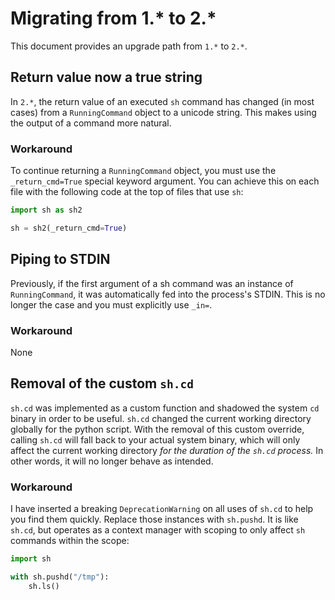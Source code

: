 # Migrating from 1.* to 2.*

This document provides an upgrade path from `1.*` to `2.*`.

## Return value now a true string
In `2.*`, the return value of an executed `sh` command has changed (in most cases) from
a `RunningCommand` object to a unicode string. This makes using the output of a command
more natural.

### Workaround
 To continue returning a `RunningCommand` object, you must use the `_return_cmd=True`
 special keyword argument. You can achieve this on each file with the following code at
 the top of files that use `sh`:

```python
import sh as sh2

sh = sh2(_return_cmd=True)
```

## Piping to STDIN
Previously, if the first argument of a sh command was an instance of `RunningCommand`,
it was automatically fed into the process's STDIN. This is no longer the case and you
must explicitly use `_in=`.

### Workaround
None

## Removal of the custom `sh.cd`
`sh.cd` was implemented as a custom function and shadowed the system `cd` binary in
order to be useful. `sh.cd` changed the current working directory globally for the
python script. With the removal of this custom override, calling `sh.cd` will fall back
to your actual system binary, which will only affect the current working directory
*for the duration of the `sh.cd` process.* In other words, it will no longer behave
as intended.

### Workaround
I have inserted a breaking `DeprecationWarning` on all uses of `sh.cd` to help you find
them quickly. Replace those instances with `sh.pushd`. It is like `sh.cd`, but operates
as a context manager with scoping to only affect `sh` commands within the scope:

```python
import sh

with sh.pushd("/tmp"):
    sh.ls()
```